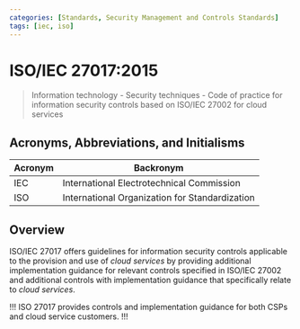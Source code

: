 ```yaml
---
categories: [Standards, Security Management and Controls Standards] 
tags: [iec, iso]
---
```


# ISO/IEC 27017:2015

> Information technology - Security techniques - Code of practice for information security controls based on ISO/IEC 27002 for cloud services

## Acronyms, Abbreviations, and Initialisms

| Acronym | Backronym |
| - | - |
| IEC | International Electrotechnical Commission |
| ISO | International Organization for Standardization |

## Overview

ISO/IEC 27017 offers guidelines for information security controls applicable to the provision and use of *cloud services* by providing additional implementation guidance for relevant controls specified in ISO/IEC 27002 and additional controls with implementation guidance that specifically relate to *cloud services*.

!!!
ISO 27017 provides controls and implementation guidance for both CSPs and cloud service customers.
!!!
